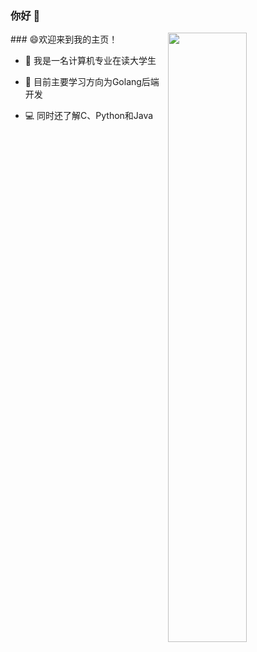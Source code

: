 ### 你好 👋

<p><img width="50%" align="right" src="https://github-readme-stats.vercel.app/api?username=Aprilnice&show_icons=true&hide_border=true" />
### 😄欢迎来到我的主页！

- 🔭 我是一名计算机专业在读大学生

- :rocket: 目前主要学习方向为Golang后端开发
- :computer: 同时还了解C、Python和Java
